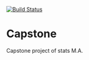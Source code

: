 [![Build Status](https://travis-ci.com/louis-r/capstone.svg?token=hFDamy5wJf2izBnj73v3&branch=master)](https://travis-ci.com/louis-r/capstone)

# Capstone
Capstone project of stats M.A.
